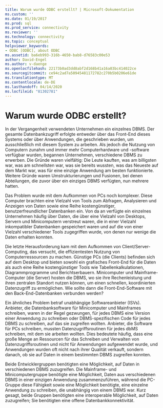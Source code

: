 ```yaml
---
title: Warum wurde ODBC erstellt? | Microsoft-Dokumentation
ms.custom: ''
ms.date: 01/19/2017
ms.prod: sql
ms.prod_service: connectivity
ms.reviewer: ''
ms.technology: connectivity
ms.topic: conceptual
helpviewer_keywords:
- ODBC [ODBC], about ODBC
ms.assetid: ba6eb993-316b-4650-bab8-d76583c00e53
author: David-Engel
ms.author: v-daenge
ms.openlocfilehash: 22173b0ad3dd8abf2d168b41a16a03bc414022ce
ms.sourcegitcommit: ce94c2ad7a50945481172782c270b5b0206e61de
ms.translationtype: MT
ms.contentlocale: de-DE
ms.lasthandoff: 04/14/2020
ms.locfileid: "81302781"
---
```

# <a name="why-was-odbc-created"></a>Warum wurde ODBC erstellt?
In der Vergangenheit verwendeten Unternehmen ein einzelnes DBMS. Der gesamte Datenbankzugriff erfolgte entweder über das Front-End dieses Systems oder über Anwendungen, die geschrieben wurden, um ausschließlich mit diesem System zu arbeiten. Als jedoch die Nutzung von Computern zunahm und immer mehr Computerhardware und -software verfügbar wurden, begannen Unternehmen, verschiedene DBMS zu erwerben. Die Gründe waren vielfältig: Die Leute kauften, was am billigsten war, was am schnellsten war, was sie bereits wussten, was das Neueste auf dem Markt war, was für eine einzige Anwendung am besten funktionierte. Weitere Gründe waren Umstrukturierungen und Fusionen, bei denen Abteilungen, die zuvor über ein einziges DBMS verfügten, nun mehrere hatten.  
  
 Das Problem wurde mit dem Aufkommen von PCs noch komplexer. Diese Computer brachten eine Vielzahl von Tools zum Abfragen, Analysieren und Anzeigen von Daten sowie eine Reihe kostengünstiger, benutzerfreundlicher Datenbanken ein. Von da an verfügte ein einzelnes Unternehmen häufig über Daten, die über eine Vielzahl von Desktops, Servern und Minicomputern verstreut waren, die in einer Vielzahl inkompatibler Datenbanken gespeichert waren und auf die von einer Vielzahl verschiedener Tools zugegriffen wurde, von denen nur wenige die Daten erhalten konnten.  
  
 Die letzte Herausforderung kam mit dem Aufkommen von Client/Server-Computing, das versucht, die effizientesten Nutzung von Computerressourcen zu machen. Günstige PCs (die Clients) befinden sich auf dem Desktop und bieten sowohl ein grafisches Front-End für die Daten als auch eine Reihe kostengünstiger Tools wie Tabellenkalkulationen, Diagrammprogramme und Berichtserbauern. Minicomputer und Mainframe-Computer (die Server) hosten die DBMS, wo sie ihre Rechenleistung und ihren zentralen Standort nutzen können, um einen schnellen, koordinierten Datenzugriff zu ermöglichen. Wie sollte dann die Front-End-Software mit den Back-End-Datenbanken verbunden werden?  
  
 Ein ähnliches Problem betraf unabhängige Softwareanbieter (ISVs). Anbieter, die Datenbanksoftware für Minicomputer und Mainframes schreiben, waren in der Regel gezwungen, für jedes DBMS eine Version einer Anwendung zu schreiben oder DBMS-spezifischen Code für jedes DBMS zu schreiben, auf das sie zugreifen wollten. Anbieter, die Software für PCs schreiben, mussten Datenzugriffsroutinen für jedes dbMS schreiben, mit dem sie arbeiten wollten. Dies bedeutete häufig, dass eine große Menge an Ressourcen für das Schreiben und Verwalten von Datenzugriffsroutinen und nicht für Anwendungen aufgewendet wurde, und Anwendungen wurden oft nicht nach ihrer Qualität verkauft, sondern danach, ob sie auf Daten in einem bestimmten DBMS zugreifen konnten.  
  
 Beide Entwicklergruppen benötigten eine Möglichkeit, auf Daten in verschiedenen DBMS zuzugreifen. Die Mainframe- und Minicomputergruppe benötigte eine Möglichkeit, Daten aus verschiedenen DBMS in einer einzigen Anwendung zusammenzuführen, während die PC-Gruppe diese Fähigkeit sowie eine Möglichkeit benötigte, eine einzelne Anwendung zu schreiben, die unabhängig von einem DBMS war. Kurz gesagt, beide Gruppen benötigten eine interoperable Möglichkeit, auf Daten zuzugreifen; Sie benötigten eine offene Datenbankkonnektivität.

